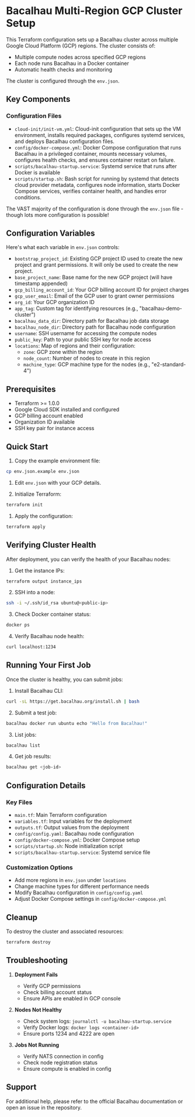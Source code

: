 # Bacalhau Multi-Region GCP Cluster Setup

This Terraform configuration sets up a Bacalhau cluster across multiple Google Cloud Platform (GCP) regions. The cluster consists of:

- Multiple compute nodes across specified GCP regions
- Each node runs Bacalhau in a Docker container
- Automatic health checks and monitoring

The cluster is configured through the `env.json`.

## Key Components

### Configuration Files

- `cloud-init/init-vm.yml`: Cloud-init configuration that sets up the VM environment, installs required packages, configures systemd services, and deploys Bacalhau configuration files.
- `config/docker-compose.yml`: Docker Compose configuration that runs Bacalhau in a privileged container, mounts necessary volumes, configures health checks, and ensures container restart on failure.
- `scripts/bacalhau-startup.service`: Systemd service that runs after Docker is available
- `scripts/startup.sh`: Bash script for running by systemd that detects cloud provider metadata, configures node information, starts Docker Compose services, verifies container health, and handles error conditions.

The VAST majority of the configuration is done through the `env.json` file - though lots more configuration is possible!

## Configuration Variables

Here's what each variable in `env.json` controls:

- `bootstrap_project_id`: Existing GCP project ID used to create the new project and grant permissions. It will only be used to create the new project.
- `base_project_name`: Base name for the new GCP project (will have timestamp appended)
- `gcp_billing_account_id`: Your GCP billing account ID for project charges
- `gcp_user_email`: Email of the GCP user to grant owner permissions
- `org_id`: Your GCP organization ID
- `app_tag`: Custom tag for identifying resources (e.g., "bacalhau-demo-cluster")
- `bacalhau_data_dir`: Directory path for Bacalhau job data storage
- `bacalhau_node_dir`: Directory path for Bacalhau node configuration
- `username`: SSH username for accessing the compute nodes
- `public_key`: Path to your public SSH key for node access
- `locations`: Map of regions and their configuration:
  - `zone`: GCP zone within the region
  - `node_count`: Number of nodes to create in this region
  - `machine_type`: GCP machine type for the nodes (e.g., "e2-standard-4")

## Prerequisites

- Terraform >= 1.0.0
- Google Cloud SDK installed and configured
- GCP billing account enabled
- Organization ID available
- SSH key pair for instance access

## Quick Start

1. Copy the example environment file:
```bash
cp env.json.example env.json
```

1. Edit `env.json` with your GCP details.


2. Initialize Terraform:
```bash
terraform init
```

1. Apply the configuration:
```bash
terraform apply
```

## Verifying Cluster Health

After deployment, you can verify the health of your Bacalhau nodes:

1. Get the instance IPs:
```bash
terraform output instance_ips
```

2. SSH into a node:
```bash
ssh -i ~/.ssh/id_rsa ubuntu@<public-ip>
```

3. Check Docker container status:
```bash
docker ps
```

4. Verify Bacalhau node health:
```bash
curl localhost:1234
```

## Running Your First Job

Once the cluster is healthy, you can submit jobs:

1. Install Bacalhau CLI:
```bash
curl -sL https://get.bacalhau.org/install.sh | bash
```

2. Submit a test job:
```bash
bacalhau docker run ubuntu echo "Hello from Bacalhau!"
```

3. List jobs:
```bash
bacalhau list
```

4. Get job results:
```bash
bacalhau get <job-id>
```

## Configuration Details

### Key Files

- `main.tf`: Main Terraform configuration
- `variables.tf`: Input variables for the deployment
- `outputs.tf`: Output values from the deployment
- `config/config.yaml`: Bacalhau node configuration
- `config/docker-compose.yml`: Docker Compose setup
- `scripts/startup.sh`: Node initialization script
- `scripts/bacalhau-startup.service`: Systemd service file

### Customization Options

- Add more regions in `env.json` under `locations`
- Change machine types for different performance needs
- Modify Bacalhau configuration in `config/config.yaml`
- Adjust Docker Compose settings in `config/docker-compose.yml`

## Cleanup

To destroy the cluster and associated resources:
```bash
terraform destroy
```

## Troubleshooting

1. **Deployment Fails**
   - Verify GCP permissions
   - Check billing account status
   - Ensure APIs are enabled in GCP console

2. **Nodes Not Healthy**
   - Check system logs: `journalctl -u bacalhau-startup.service`
   - Verify Docker logs: `docker logs <container-id>`
   - Ensure ports 1234 and 4222 are open

3. **Jobs Not Running**
   - Verify NATS connection in config
   - Check node registration status
   - Ensure compute is enabled in config

## Support

For additional help, please refer to the official Bacalhau documentation or open an issue in the repository.
